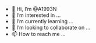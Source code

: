 - 👋 Hi, I’m @A1993N
- 👀 I’m interested in ...
- 🌱 I’m currently learning ...
- 💞️ I’m looking to collaborate on ...
- 📫 How to reach me ...

<!---
A1993N/A1993N is a ✨ special ✨ repository because its `README.md` (this file) appears on your GitHub profile.
You can click the Preview link to take a look at your changes.
--->
